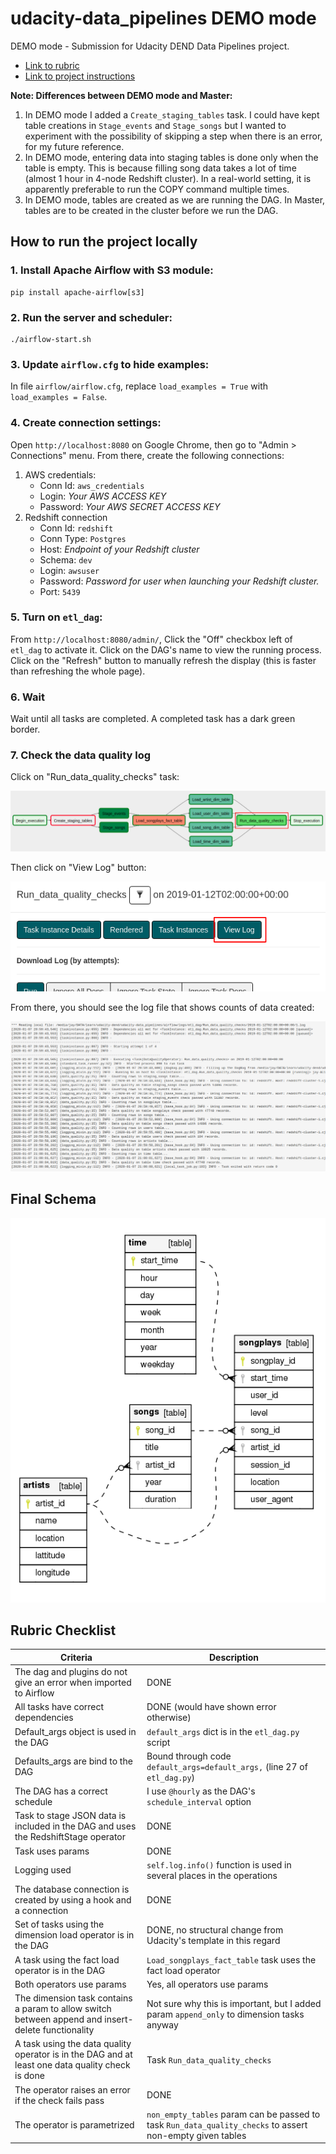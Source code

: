 # udacity-data_pipelines DEMO mode
DEMO mode - Submission for Udacity DEND Data Pipelines project.

- [Link to rubric](https://review.udacity.com/#!/rubrics/2478/view)
- [Link to project instructions](https://classroom.udacity.com/nanodegrees/nd027/parts/45d1c3b1-d87b-4578-a6d0-7e86bb5fea6c/modules/2adf57ae-57cb-42f6-bd65-a2c383797ce3/lessons/4d1d5892-2cab-4456-8b1a-fb2b5fa1488d/concepts/last-viewed?contentVersion=2.0.0&contentLocale=en-us)

**Note: Differences between DEMO mode and Master:**

1. In DEMO mode I added a `Create_staging_tables` task. I could have kept table creations in `Stage_events` and `Stage_songs` but I wanted to experiment with the possibility of skipping a step when there is an error, for my future reference.
2. In DEMO mode, entering data into staging tables is done only when the table is empty. This is because filling song data takes a lot of time (almost 1 hour in 4-node Redshift cluster). In a real-world setting, it is apparently preferable to run the COPY command multiple times.
3. In DEMO mode, tables are created as we are running the DAG. In Master, tables are to be created in the cluster before we run the DAG.

## How to run the project locally

### 1. Install Apache Airflow with S3 module:

```
pip install apache-airflow[s3]
```

### 2. Run the server and scheduler:
```
./airflow-start.sh
```

### 3. Update `airflow.cfg` to hide examples:

In file `airflow/airflow.cfg`, replace `load_examples = True` with `load_examples = False`.

### 4. Create connection settings:

Open `http://localhost:8080` on Google Chrome, then go to "Admin > Connections" menu. From there, create the following connections:

1. AWS credentials:
    - Conn Id: `aws_credentials`
    - Login: *Your AWS ACCESS KEY*
    - Password: *Your AWS SECRET ACCESS KEY*
2. Redshift connection
    - Conn Id: `redshift`
    - Conn Type: `Postgres`
    - Host: *Endpoint of your Redshift cluster*
    - Schema: `dev`
    - Login: `awsuser`
    - Password: *Password for user when launching your Redshift cluster.*
    - Port: `5439`

### 5. Turn on `etl_dag`:

From `http://localhost:8080/admin/`, Click the "Off" checkbox left of `etl_dag` to activate it. Click on the DAG's name to view the running process. Click on the "Refresh" button to manually refresh the display (this is faster than refreshing the whole page).

### 6. Wait

Wait until all tasks are completed. A completed task has a dark green border.

### 7. Check the data quality log

Click on "Run_data_quality_checks" task:

![1](1.png)

Then click on "View Log" button:

![2](2.png)

From there, you should see the log file that shows counts of data created:

![3](3.png)

## Final Schema

![schema](schema.png)

## Rubric Checklist

| Criteria | Description |
|----------|-------------|
| The dag and plugins do not give an error when imported to Airflow | DONE |
| All tasks have correct dependencies | DONE (would have shown error otherwise) |
| Default_args object is used in the DAG | `default_args` dict is in the `etl_dag.py` script |
| Defaults_args are bind to the DAG | Bound through code `default_args=default_args,` (line 27 of `etl_dag.py`) |
| The DAG has a correct schedule | I use `@hourly` as the DAG's `schedule_interval` option |
| Task to stage JSON data is included in the DAG and uses the RedshiftStage operator | DONE |
| Task uses params | DONE |
| Logging used | `self.log.info()` function is used in several places in the operations |
| The database connection is created by using a hook and a connection | DONE |
| Set of tasks using the dimension load operator is in the DAG | DONE, no structural change from Udacity's template in this regard |
| A task using the fact load operator is in the DAG | `Load_songplays_fact_table` task uses the fact load operator |
| Both operators use params | Yes, all operators use params |
| The dimension task contains a param to allow switch between append and insert-delete functionality | Not sure why this is important, but I added param `append_only` to dimension tasks anyway |
| A task using the data quality operator is in the DAG and at least one data quality check is done | Task `Run_data_quality_checks` |
| The operator raises an error if the check fails pass | DONE |
| The operator is parametrized | `non_empty_tables` param can be passed to task `Run_data_quality_checks` to assert non-empty given tables |
